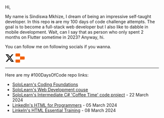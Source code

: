 Hi,

My name is Sindiswa Mkhize, I dream of being an impressive self-taught developer. In this repo ~~is~~ are my 100 days of code challenge attempts. The goal is to become a full-stack web developer but I also like to dabble in mobile development. Wait, can I say that as person who only spent 2 months on Flutter sometime in 2023? Anyway, hi.

You can follow me on following socials if you wanna.

[<img src="assets/svg/x-twitter.svg" alt="Twitter" width="30" height="30">](https://twitter.com/wandadrizzle)
[<img src="assets/svg/replit.svg" alt="Replit" width="30" height="30">](https://replit.com/@sindiswasm072)

---

Here are my #100DaysOfCode repo links:
- [SoloLearn's Coding Foundations](https://github.com/wandadrizzle/Coding-Foundations-SoloLearn)
- [SoloLearn's Web Development couse](https://github.com/wandadrizzle/web-development-recap/tree/main/sololearn)
- [SoloLearn's Intermediate C# 'Coffee Time' code project](https://github.com/wandadrizzle/sololearn-intermediate-csharp-coffee-time) - 22 March 2024
- [LinkedIn's HTML for Programmers](https://github.com/wandadrizzle/html-for-programmers) - 05 March 2024
- [LinkeIn's HTML Essential Training](https://github.com/wandadrizzle/ll-html-essential-training) - 08 March 2024
